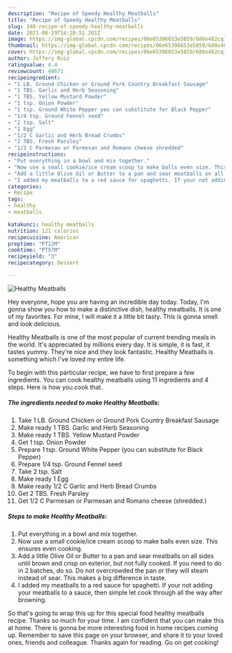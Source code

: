 ```yaml
---
description: "Recipe of Speedy Healthy Meatballs"
title: "Recipe of Speedy Healthy Meatballs"
slug: 340-recipe-of-speedy-healthy-meatballs
date: 2021-08-29T14:28:51.201Z
image: https://img-global.cpcdn.com/recipes/06e65306653e5859/680x482cq70/healthy-meatballs-recipe-main-photo.jpg
thumbnail: https://img-global.cpcdn.com/recipes/06e65306653e5859/680x482cq70/healthy-meatballs-recipe-main-photo.jpg
cover: https://img-global.cpcdn.com/recipes/06e65306653e5859/680x482cq70/healthy-meatballs-recipe-main-photo.jpg
author: Jeffery Ruiz
ratingvalue: 4.4
reviewcount: 40671
recipeingredient:
- "1 LB. Ground Chicken or Ground Pork Country Breakfast Sausage"
- "1 TBS. Garlic and Herb Seasoning"
- "1 TBS. Yellow Mustard Powder"
- "1 tsp. Onion Powder"
- "1 tsp. Ground White Pepper you can substitute for Black Pepper"
- "1/4 tsp. Ground Fennel seed"
- "2 tsp. Salt"
- "1 Egg"
- "1/2 C Garlic and Herb Bread Crumbs"
- "2 TBS. Fresh Parsley"
- "1/2 C Parmesan or Parmesan and Romano cheese shredded"
recipeinstructions:
- "Put everything in a bowl and mix together."
- "Now use a small cookie/ice cream scoop to make balls even size. This ensures even cooking."
- "Add a little Olive Oil or Butter to a pan and sear meatballs on all sides until brown and crisp on exterior, but not fully cooked. If you need to do in 2 batches, do so. Do not overcrowded the pan or they will steam instead of sear. This makes a big difference in taste."
- "I added my meatballs to a red sauce for spaghetti. If your not adding your meatballs to a sauce, then simple let cook through all the way after browning."
categories:
- Recipe
tags:
- healthy
- meatballs

katakunci: healthy meatballs 
nutrition: 121 calories
recipecuisine: American
preptime: "PT12M"
cooktime: "PT57M"
recipeyield: "3"
recipecategory: Dessert

---
```



![Healthy Meatballs](https://img-global.cpcdn.com/recipes/06e65306653e5859/680x482cq70/healthy-meatballs-recipe-main-photo.jpg)

Hey everyone, hope you are having an incredible day today. Today, I'm gonna show you how to make a distinctive dish, healthy meatballs. It is one of my favorites. For mine, I will make it a little bit tasty. This is gonna smell and look delicious.

Healthy Meatballs is one of the most popular of current trending meals in the world. It's appreciated by millions every day. It is simple, it is fast, it tastes yummy. They're nice and they look fantastic. Healthy Meatballs is something which I've loved my entire life.




To begin with this particular recipe, we have to first prepare a few ingredients. You can cook healthy meatballs using 11 ingredients and 4 steps. Here is how you cook that.

<!--inarticleads1-->

##### The ingredients needed to make Healthy Meatballs:

1. Take 1 LB. Ground Chicken or Ground Pork Country Breakfast Sausage
1. Make ready 1 TBS. Garlic and Herb Seasoning
1. Make ready 1 TBS. Yellow Mustard Powder
1. Get 1 tsp. Onion Powder
1. Prepare 1 tsp. Ground White Pepper (you can substitute for Black Pepper)
1. Prepare 1/4 tsp. Ground Fennel seed
1. Take 2 tsp. Salt
1. Make ready 1 Egg
1. Make ready 1/2 C Garlic and Herb Bread Crumbs
1. Get 2 TBS. Fresh Parsley
1. Get 1/2 C Parmesan or Parmesan and Romano cheese (shredded.)




<!--inarticleads2-->

##### Steps to make Healthy Meatballs:

1. Put everything in a bowl and mix together.
1. Now use a small cookie/ice cream scoop to make balls even size. This ensures even cooking.
1. Add a little Olive Oil or Butter to a pan and sear meatballs on all sides until brown and crisp on exterior, but not fully cooked. If you need to do in 2 batches, do so. Do not overcrowded the pan or they will steam instead of sear. This makes a big difference in taste.
1. I added my meatballs to a red sauce for spaghetti. If your not adding your meatballs to a sauce, then simple let cook through all the way after browning.




So that's going to wrap this up for this special food healthy meatballs recipe. Thanks so much for your time. I am confident that you can make this at home. There is gonna be more interesting food in home recipes coming up. Remember to save this page on your browser, and share it to your loved ones, friends and colleague. Thanks again for reading. Go on get cooking!
